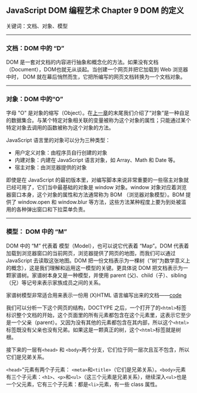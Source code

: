 ## JavaScript DOM 编程艺术 Chapter 9 DOM 的定义

关键词：文档、对象、模型

---

### 文档：DOM 中的 “D”

DOM 是一套对文档的内容进行抽象和概念化的方法。如果没有文档（Document），DOM也就无从谈起。当创建一个网页并把它加载到 Web 浏览器中时， DOM 就在幕后悄然而生，它把所编写的网页文档转换为一个文档对象。

---

### 对象：DOM 中的“O”

字母 "O" 是对象的缩写（Object）。在[上一章](Chapter8.md)的末尾我们介绍了“对象”是一种自足的数据集合。与某个特定对象相关联的变量被称为这个对象的属性；只能通过某个特定对象去调用的函数被称为这个对象的方法。

JavaScript 语言里的对象可以分为三种类型：

- 用户定义对象：由程序员自行创建的对象
- 内建对象：内建在 JavaScript 语言对象，如 Array、Math 和 Date 等。
- 宿主对象：由浏览器提供的对象

即使是在 JavaScript 的最初版本里，对编写脚本来说非常重要的一些宿主对象就已经可用了，它们当中最基础的对象是 window 对象。window 对象对应着浏览器窗口本身，这个对象的属性和方法通常称为 BOM （浏览器对象模型）。BOM 提供了 window.open 和 window.blur 等方法，这些方法某种程度上要为到处被滥用的各种弹出窗口和下拉菜单负责。

---

### 模型： DOM 中的 “M”

DOM 中的 “M” 代表着 模型（Model），也可以说它代表着 “Map”。DOM 代表着加载到浏览器窗口的当前网页，浏览器提供了网页的地图，而我们可以通过 JavaScript 去读取这张地图。DOM 把一份文档表示为一棵树（“树“为数学意义上的概念），这是我们理解和运用这一模型的关键。更具体说 DOM 把文档表示为一颗家谱树。家谱树本身又是一种模型，并使用 parent (父)、child（子）、sibling（兄）等记号来表示家族成员之间的关系。

家谱树模型非常适合用来表示一份用 (X)HTML 语言编写出来的文档——[code](https://github.com/Virgil0113/JavaScript-Foundation-Notes/blob/master/JavaScriptDomCode/Demo1/demo1.html)

我们可以分析一下这个网页的结构，DOCTYPE 之后，一个打开了的`<html>`标签标识整个文档的开始，这个页面里的所有元素都包含在这个元素里，这表示它至少是一个父亲（parent）。又因为没有其他的元素都包含在其内部，所以这个`<html>`标签既没有父亲也没有兄弟。如果这是一颗真正的树，这个`<html>`标签就是树根。

接下来的一层有`<head>` 和 `<body>`两个分支，它们位于同一层次且互不包含，所以它们是兄弟关系。

`<head>`“元素有两个子元素： `<meta>`和`<title>`（它们是兄弟关系）。`<body>`元素有三个子元素：`<h1>`、`<p>`和`<ul>`（这三个元素是兄弟关系），继续深入`<ul>`也是一个父元素，它有三个子元素：都是`<li>`元素，有一些 class 属性。